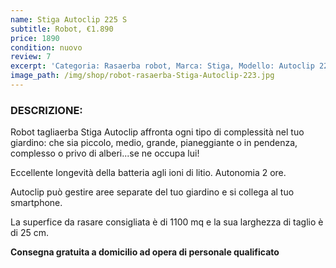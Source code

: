 ```yaml
---
name: Stiga Autoclip 225 S
subtitle: Robot, €1.890
price: 1890
condition: nuovo
review: 7
excerpt: 'Categoria: Rasaerba robot, Marca: Stiga, Modello: Autoclip 225 S, Prezzo: € 1890 , Descrizione: Prato perfetto senza sforzi con robot tagliaerba Stiga Autoclip'
image_path: /img/shop/robot-rasaerba-Stiga-Autoclip-223.jpg
---
```

### DESCRIZIONE:

Robot tagliaerba Stiga Autoclip affronta ogni tipo di complessità nel tuo giardino: che sia piccolo, medio, grande, pianeggiante o in pendenza, complesso o privo di alberi...se ne occupa lui!

Eccellente longevità della batteria agli ioni di litio. Autonomia 2 ore.

Autoclip può gestire aree separate del tuo giardino e si collega al tuo smartphone.

La superfice da rasare consigliata è di 1100 mq e la sua larghezza di taglio è di 25 cm.

**Consegna gratuita a domicilio ad opera di personale qualificato**
